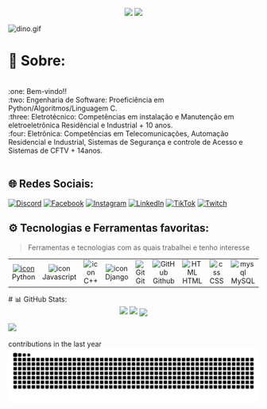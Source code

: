 <p align="center">
    <a href="https://github.com/byttencourt/byttencourt"><img src="https://img.shields.io/badge/status-updating-brightgreen.svg"></a>
    <a href="https://github.com/python/cpython"><img src="https://img.shields.io/badge/Python-3.11-FF1493.svg"></a>
</p>

<img data-target="animated-image.replacedImage" alt="dino.gif" class="AnimatedImagePlayer-animatedImage" src="https://github.com/saadeghi/saadeghi/raw/master/dino.gif" style="display: block; opacity: 1;">


# 💫 Sobre:
<br>
:one: Bem-vindo!! <br> 
:two: Engenharia de Software: Proeficiência em Python/Algoritmos/Linguagem C. <br>
:three: Eletrotécnico: Competências em instalação e Manutenção em eletroeletrônica Residêncial e Industrial + 10 anos. <br>
:four: Eletrônica: Competências em Telecomunicações, Automação Residencial e Industrial, Sistemas de Segurança e controle de Acesso e Sistemas de CFTV + 14anos. <br> <br> 



## 🌐 Redes Sociais:
[![Discord](https://img.shields.io/badge/Discord-%237289DA.svg?logo=discord&logoColor=white)](https://discord.gg/tyF7SKf72N) [![Facebook](https://img.shields.io/badge/Facebook-%231877F2.svg?logo=Facebook&logoColor=white)](https://facebook.com/ninoseg) [![Instagram](https://img.shields.io/badge/Instagram-%23E4405F.svg?logo=Instagram&logoColor=white)](https://instagram.com/ninoseg) [![LinkedIn](https://img.shields.io/badge/LinkedIn-%230077B5.svg?logo=linkedin&logoColor=white)](https://linkedin.com/in/claudio-alexandre-bittencourt-478213194) [![TikTok](https://img.shields.io/badge/TikTok-%23000000.svg?logo=TikTok&logoColor=white)](https://tiktok.com/@ninoseg) [![Twitch](https://img.shields.io/badge/Twitch-%239146FF.svg?logo=Twitch&logoColor=white)](https://twitch.tv/barba_imersivo) 

## ⚙️ Tecnologias e Ferramentas favoritas: 

> Ferramentas e tecnologias com as quais trabalhei e tenho interesse

<table>
  <tr>
    <td align="center" width="96">
      <a href="#macropower-tech">
        <img src="https://techstack-generator.vercel.app/python-icon.svg" alt="icon" width="65" height="65" />
      </a>
      <br>Python
    </td>
    <td align="center" width="96">
        <img src="https://techstack-generator.vercel.app/js-icon.svg" alt="icon" width="65" height="65" />
      <br>Javascript
    </td>
    <td align="center" width="96">
        <img src="https://techstack-generator.vercel.app/cpp-icon.svg" alt="icon" width="65" height="65" />
      <br>C++
    </td>
    <td align="center" width="96">
        <img src="https://techstack-generator.vercel.app/django-icon.svg" alt="icon" width="65" height="65" />
      <br>Django
    </td>
    <td align="center" width="96"> 
        <img src="https://user-images.githubusercontent.com/25181517/192108372-f71d70ac-7ae6-4c0d-8395-51d8870c2ef0.png" width="48" height="48" alt="Git" />
      <br>Git
    </td>
    <td align="center" width="96">
        <img src="https://user-images.githubusercontent.com/25181517/192108374-8da61ba1-99ec-41d7-80b8-fb2f7c0a4948.png" width="48" height="48" alt="GitHub" />
      <br>Github
    </td>
    <td align="center"  width="96">
        <img src="https://skillicons.dev/icons?i=html" width="48" height="48" alt="HTML" />
      <br>HTML
    </td>
    <td align="center" width="96">
        <img src="https://skillicons.dev/icons?i=css" width="48" height="48" alt="css" />
      <br>CSS
    </td>
    <td align="center" width="96">
        <img src="https://skillicons.dev/icons?i=mysql" width="48" height="48" alt="mysql" />
      <br>MySQL
    </td>
  </tr>
</table>
# 📊 GitHub Stats:
<div align="center">
<img height="180em" src="https://github-readme-stats.vercel.app/api?username=byttencourt&theme=default&hide_border=false&include_all_commits=false&count_private=false"/> <img height="180em" src="https://github-readme-stats.vercel.app/api/top-langs/?username=byttencourt&theme=default&hide_border=false&include_all_commits=false&count_private=false&layout=compact"/>
<img align="center" src="https://github-readme-streak-stats.herokuapp.com/?user=byttencourt&theme=default&hide_border=false"/>
</div>




[![](https://visitcount.itsvg.in/api?id=byttencourt&icon=0&color=0)](https://visitcount.itsvg.in)

contributions in the last year
![](https://github.com/BEPb/BEPb/raw/output/github-contribution-grid-snake.svg)

    
<!-- Proudly created with GPRM ( https://gprm.itsvg.in ) -->
